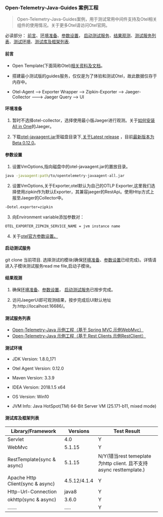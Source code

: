 ### Open-Telemetry-Java-Guides 案例工程

> Open-Telemetry-Java-Guides案例，用于测试常用中间件支持及Otel相关组件的使用情况。关于更多Otel请访问Otel官网。


必读部分： [前言](#前言)、[环境准备](#环境准备)、[参数设置](#参数设置)，
[启动测试服务](#启动测试服务)、[结果观测](#结果观测)、[测试服务列表](#测试服务列表)、[测试环境](#测试环境)、[测试库及框架列表](#测试库及框架列表).

#### 前言 

- Open Template(下面简称Otel)[相关资料及文档](https://opentelemetry.io/docs/java/getting_started/)。

- 搭建最小测试版的guides服务，仅仅是为了体验和测试Otel，故此数据仅存于内存中。

- Otel-Agent --> Exporter Wrapper --> Zipkin-Exporter --> Jaeger-Collector ---> Jaeger Query --> UI

#### 环境准备

1. 暂时不选择otel-collector，选择使用最小版Jaeger进行观测。关于[如何安装All in One](https://www.jaegertracing.io/docs/1.16/getting-started/)的Jaeger。

2. 下载[otel-javaagent.jar](https://github.com/open-telemetry/opentelemetry-java-instrumentation/releases/download/v0.12.0/opentelemetry-javaagent-all.jar)至磁盘目录下,[关于Latest release](https://github.com/open-telemetry/opentelemetry-java-instrumentation/releases) ，目前[最新版本为Beta 0.12.0](https://github.com/open-telemetry/opentelemetry-java-instrumentation/releases/tag/v0.12.0)。

#### 参数设置

1. 设置VmOptions,指向磁盘中的otel-javaagent.jar的置放目录。
```sh
java -javaagent:path/to/opentelemetry-javaagent-all.jar
```
2. 设置VmOptions,关于Exporter,otel默认为自己的OTLP Exporter,这里我们选择使用zipkin作为默认Exporter，其兼容jaeger的RestApi。使用Http方式上报至Jaeger的Collector中。
```sh
-Dotel.exporter=zipkin
```
3. 向Environment variable添加参数对：
```sh
OTEL_EXPORTER_ZIPKIN_SERVICE_NAME = jvm instance name
```

4. 关于[otel官方参数设置。](https://github.com/open-telemetry/opentelemetry-java-instrumentation#getting-started)


#### 启动测试服务

 git clone 当前项目. 选择测试的模块(确保[环境准备](#环境准备)、[参数设置](#参数设置)已经完成)。详情请进入子模块测试服务read me file,启动子模块。
 
 
#### 结果观测

1. 确保[环境准备](#环境准备)、[参数设置](#参数设置)，
[启动测试服务](#启动测试服务)已按步完成。

2. 访问JaegerUi即可观测结果，按步完成后UI默认地址为:http://localhost:16686/。


#### 测试服务列表

* [Open-Telemetry-Java 示例工程（基于 Spring   MVC 示例WebMvc）](otel-simple-webmvc)
* [Open-Telemetry-Java 示例工程（基于 Rest Clients 示例RestClient）](otel-simple-restclient)

#### 测试环境

- JDK Version: 1.8.0_171

- Otel Agent Version: 0.12.0

- Maven Version: 3.3.9

- IDEA Version: 2018.1.5 x64

- OS Version: Win10

- JVM Info: Java HotSpot(TM) 64-Bit Server VM (25.171-b11, mixed mode)

#### 测试库及框架列表

| Library/Framework         | Versions                       |Test Result               |
|---------------------------|--------------------------------|--------------------------|
| Servlet                   | 4.0                            |Y                         |
| WebMvc                    | 5.1.15                         |Y                         |
| RestTemplate(sync & async)| 5.1.15                         |N/Y(错当rest temeplate为http client. 且不支持 async resttemplate.)|
| Apache Http Client(sync & async)  | 4.5.12/4.1.4            |Y                         |
| Http-Url-Connection       | java8                          |Y                         |
| okhttp(sync & async)      | 3.6.0                          |Y                         |
| .......                   | .....                          |Y                         |